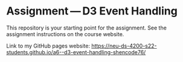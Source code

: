# Assignment — D3 Event Handling

This repository is your starting point for the assignment. See the assignment instructions on the course website.

Link to my GitHub pages website: <https://neu-ds-4200-s22-students.github.io/a6--d3-event-handling-shencode76/>
